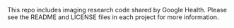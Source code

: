This repo includes imaging research code shared by Google Health. 
Please see the README and LICENSE files in each project for more information.
